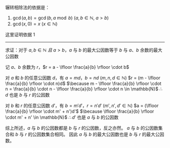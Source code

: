 辗转相除法的依据是：
1. $\gcd(a,b) = \gcd(b, a \bmod b)\ (a,b \in \mathbb{N},\ a>b)$
2. $\gcd(x,0) = x\ (x \in \mathbb{N})$

这里证明依据 1

---

求证：对于 $a,b \in \mathbb{N}\ 且\ a>b$，$a$ 与 $b$ 的最大公因数等于 $b$ 与 $a$、$b$ 余数的最大公因数

记 $a$、$b$ 余数为 $r$，$r = a - \lfloor \frac{a}{b} \rfloor \cdot b$

对 $a$ 和 $b$ 的任意公因数 $d$，有 $a=md$，$b=nd$ $(m,n,d \in \mathbb{N})$
$r = (m - \lfloor \frac{a}{b} \rfloor \cdot n)d$
$\because m - \lfloor \frac{a}{b} \rfloor \cdot n = \frac{a}{b} \cdot n - \lfloor \frac{a}{b} \rfloor \cdot n \in \mathbb{N}$
$\therefore d$ 也是 $b$ 与 $r$ 的公因数

对 $b$ 和 $r$ 的任意公因数 $d'$，有 $b=m'd'$，$r=n'd'$ $(m',n',d' \in \mathbb{N})$
$a = (\lfloor \frac{a}{b} \rfloor \cdot m' + n')d'$
$\because \lfloor \frac{a}{b} \rfloor \cdot m' + n' \in \mathbb{N}$
$\therefore d'$ 也是 $a$ 与 $b$ 的公因数

综上所述，$a$ 与 $b$ 的公因数都是 $b$ 与 $r$ 的公因数，反之亦然。
$a$ 与 $b$ 的公因数集合和 $b$ 与 $r$ 的公因数集合相同。
因此 $a$ 与 $b$ 的最大公因数也是 $b$ 与 $r$ 的最大公因数。